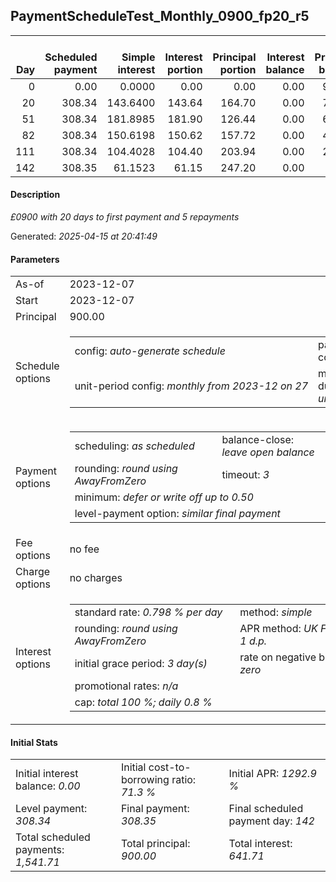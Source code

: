 <h2>PaymentScheduleTest_Monthly_0900_fp20_r5</h2>
<table>
    <thead style="vertical-align: bottom;">
        <th style="text-align: right;">Day</th>
        <th style="text-align: right;">Scheduled payment</th>
        <th style="text-align: right;">Simple interest</th>
        <th style="text-align: right;">Interest portion</th>
        <th style="text-align: right;">Principal portion</th>
        <th style="text-align: right;">Interest balance</th>
        <th style="text-align: right;">Principal balance</th>
        <th style="text-align: right;">Total simple interest</th>
        <th style="text-align: right;">Total interest</th>
        <th style="text-align: right;">Total principal</th>
    </thead>
    <tr style="text-align: right;">
        <td class="ci00">0</td>
        <td class="ci01" style="white-space: nowrap;">0.00</td>
        <td class="ci02">0.0000</td>
        <td class="ci03">0.00</td>
        <td class="ci04">0.00</td>
        <td class="ci05">0.00</td>
        <td class="ci06">900.00</td>
        <td class="ci07">0.0000</td>
        <td class="ci08">0.00</td>
        <td class="ci09">0.00</td>
    </tr>
    <tr style="text-align: right;">
        <td class="ci00">20</td>
        <td class="ci01" style="white-space: nowrap;">308.34</td>
        <td class="ci02">143.6400</td>
        <td class="ci03">143.64</td>
        <td class="ci04">164.70</td>
        <td class="ci05">0.00</td>
        <td class="ci06">735.30</td>
        <td class="ci07">143.6400</td>
        <td class="ci08">143.64</td>
        <td class="ci09">164.70</td>
    </tr>
    <tr style="text-align: right;">
        <td class="ci00">51</td>
        <td class="ci01" style="white-space: nowrap;">308.34</td>
        <td class="ci02">181.8985</td>
        <td class="ci03">181.90</td>
        <td class="ci04">126.44</td>
        <td class="ci05">0.00</td>
        <td class="ci06">608.86</td>
        <td class="ci07">325.5385</td>
        <td class="ci08">325.54</td>
        <td class="ci09">291.14</td>
    </tr>
    <tr style="text-align: right;">
        <td class="ci00">82</td>
        <td class="ci01" style="white-space: nowrap;">308.34</td>
        <td class="ci02">150.6198</td>
        <td class="ci03">150.62</td>
        <td class="ci04">157.72</td>
        <td class="ci05">0.00</td>
        <td class="ci06">451.14</td>
        <td class="ci07">476.1583</td>
        <td class="ci08">476.16</td>
        <td class="ci09">448.86</td>
    </tr>
    <tr style="text-align: right;">
        <td class="ci00">111</td>
        <td class="ci01" style="white-space: nowrap;">308.34</td>
        <td class="ci02">104.4028</td>
        <td class="ci03">104.40</td>
        <td class="ci04">203.94</td>
        <td class="ci05">0.00</td>
        <td class="ci06">247.20</td>
        <td class="ci07">580.5611</td>
        <td class="ci08">580.56</td>
        <td class="ci09">652.80</td>
    </tr>
    <tr style="text-align: right;">
        <td class="ci00">142</td>
        <td class="ci01" style="white-space: nowrap;">308.35</td>
        <td class="ci02">61.1523</td>
        <td class="ci03">61.15</td>
        <td class="ci04">247.20</td>
        <td class="ci05">0.00</td>
        <td class="ci06">0.00</td>
        <td class="ci07">641.7135</td>
        <td class="ci08">641.71</td>
        <td class="ci09">900.00</td>
    </tr>
</table>
<h4>Description</h4>
<p><i>£0900 with 20 days to first payment and 5 repayments</i></p>
<p>Generated: <i>2025-04-15 at 20:41:49</i></p>
<h4>Parameters</h4>
<table>
    <tr>
        <td>As-of</td>
        <td>2023-12-07</td>
    </tr>
    <tr>
        <td>Start</td>
        <td>2023-12-07</td>
    </tr>
    <tr>
        <td>Principal</td>
        <td>900.00</td>
    </tr>
    <tr>
        <td>Schedule options</td>
        <td>
            <table>
                <tr>
                    <td>config: <i>auto-generate schedule</i></td>
                    <td>payment count: <i>5</i></td>
                </tr>
                <tr>
                    <td style="white-space: nowrap;">unit-period config: <i>monthly from 2023-12 on 27</i></td>
                    <td>max duration: <i>unlimited</i></td>
                </tr>
            </table>
        </td>
    </tr>
    <tr>
        <td>Payment options</td>
        <td>
            <table>
                <tr>
                    <td>scheduling: <i>as scheduled</i></td>
                    <td>balance-close: <i>leave&nbsp;open&nbsp;balance</i></td>
                </tr>
                <tr>
                    <td>rounding: <i>round using AwayFromZero</i></td>
                    <td>timeout: <i>3</i></td>
                </tr>
                <tr>
                    <td colspan='2'>minimum: <i>defer&nbsp;or&nbsp;write&nbsp;off&nbsp;up&nbsp;to&nbsp;0.50</i></td>
                </tr>
                <tr>
                    <td colspan='2'>level-payment option: <i>similar&nbsp;final&nbsp;payment</i></td>
                </tr>
            </table>
        </td>
    </tr>
    <tr>
        <td>Fee options</td>
        <td>no fee
        </td>
    </tr>
    <tr>
        <td>Charge options</td>
        <td>no charges
        </td>
    </tr>
    <tr>
        <td>Interest options</td>
        <td>
            <table>
                <tr>
                    <td>standard rate: <i>0.798 % per day</i></td>
                    <td>method: <i>simple</i></td>
                </tr>
                <tr>
                    <td>rounding: <i>round using AwayFromZero</i></td>
                    <td>APR method: <i>UK FCA to 1 d.p.</i></td>
                </tr>
                <tr>
                    <td>initial grace period: <i>3 day(s)</i></td>
                    <td>rate on negative balance: <i>zero</i></td>
                </tr>
                <tr>
                    <td colspan="2">promotional rates: <i><i>n/a</i></i></td>
                </tr>
                <tr>
                    <td colspan="2">cap: <i>total 100 %; daily 0.8 %</td>
                </tr>
            </table>
        </td>
    </tr>
</table>
<h4>Initial Stats</h4>
<table>
    <tr>
        <td>Initial interest balance: <i>0.00</i></td>
        <td>Initial cost-to-borrowing ratio: <i>71.3 %</i></td>
        <td>Initial APR: <i>1292.9 %</i></td>
    </tr>
    <tr>
        <td>Level payment: <i>308.34</i></td>
        <td>Final payment: <i>308.35</i></td>
        <td>Final scheduled payment day: <i>142</i></td>
    </tr>
    <tr>
        <td>Total scheduled payments: <i>1,541.71</i></td>
        <td>Total principal: <i>900.00</i></td>
        <td>Total interest: <i>641.71</i></td>
    </tr>
</table>
